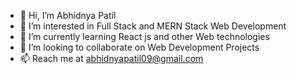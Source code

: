 - 👋 Hi, I’m Abhidnya Patil
- 👀 I’m interested in Full Stack and MERN Stack Web Development
- 🌱 I’m currently learning React js and other Web technologies
- 💞️ I’m looking to collaborate on Web Development Projects
- 📫 Reach me at abhidnyapatil09@gmail.com

<!---
Abhidnya09/Abhidnya09 is a ✨ special ✨ repository because its `README.md` (this file) appears on your GitHub profile.
You can click the Preview link to take a look at your changes.
--->
